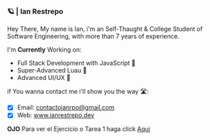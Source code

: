 ### 🪐 | Ian Restrepo

Hey There, My name is Ian, i'm an Self-Thaught & College Student of Software Engineering, with more than 7 years of experience.

I'm **Currently** Working on:

*  Full Stack Development with JavaScript 💛
*  Super-Advanced Luau 💙
*  Advanced UI/UX 🎨

if You wanna contact me i'll show you the way 🛣: 
- [x]   Email: contactoianrpo@gmail.com
- [x]   Web: www.ianrestrepo.dev

**OJO** Para ver el Ejercicio o Tarea 1 haga click [Aqui](/semana-1/html/index.html)